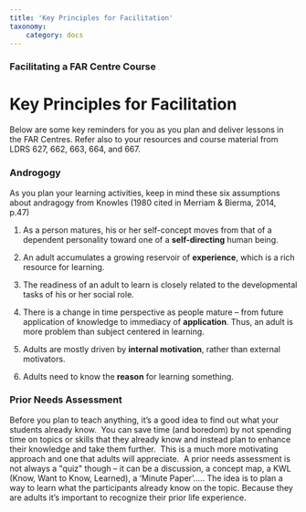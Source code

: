 ```yaml
---
title: 'Key Principles for Facilitation'
taxonomy:
    category: docs
---
```


### Facilitating a FAR Centre Course

# Key Principles for Facilitation
Below are some key reminders for you as you plan and deliver lessons in the FAR Centres. Refer also to your resources and course material from LDRS 627, 662, 663, 664, and 667.


### Androgogy
As you plan your learning activities, keep in mind these six assumptions about andragogy from Knowles (1980 cited in Merriam & Bierma, 2014, p.47)

1.  As a person matures, his or her self-concept moves from that of a
    dependent personality toward one of a **self-directing** human being.

2.  An adult accumulates a growing reservoir of **experience**, which is a
    rich resource for learning.

3.  The readiness of an adult to learn is closely related to the
    developmental tasks of his or her social role.

4.  There is a change in time perspective as people mature – from future
    application of knowledge to immediacy of **application**. Thus, an adult
    is more problem than subject centered in learning.

5.  Adults are mostly driven by **internal motivation**, rather than
    external motivators.

6.  Adults need to know the **reason** for learning something.


### Prior Needs Assessment
Before you plan to teach anything, it’s a good idea to find out what
your students already know.  You can save time (and boredom) by not
spending time on topics or skills that they already know and instead
plan to enhance their knowledge and take them further.  This is a much
more motivating approach and one that adults will appreciate.  A prior
needs assessment is not always a "quiz" though – it can be a discussion,
a concept map, a KWL (Know, Want to Know, Learned), a ‘Minute Paper’…..
The idea is to plan a way to learn what the participants already know on
the topic. Because they are adults it’s important to recognize their
prior life experience.

